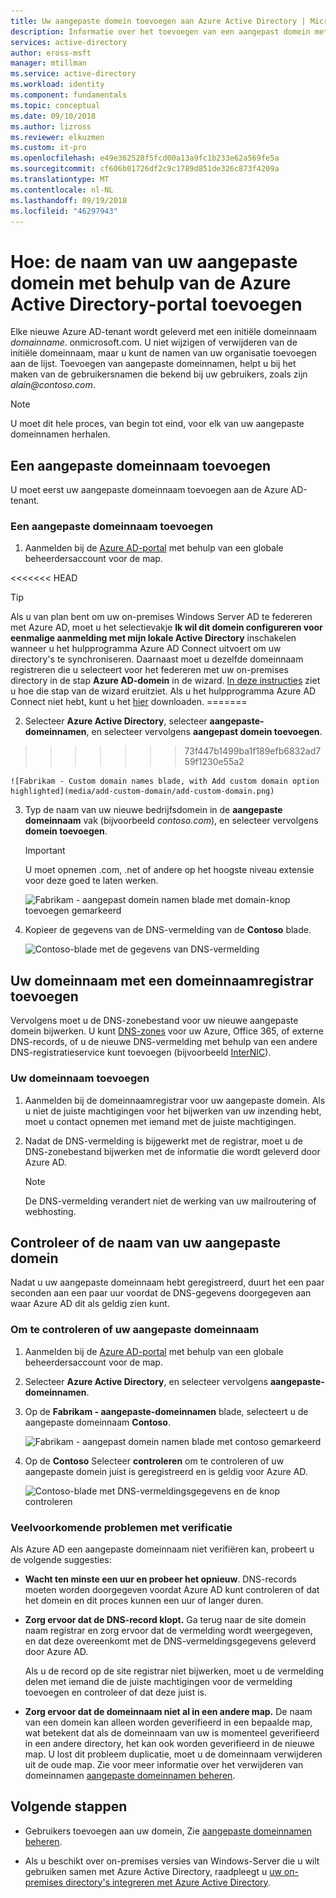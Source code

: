```yaml
---
title: Uw aangepaste domein toevoegen aan Azure Active Directory | Microsoft Docs
description: Informatie over het toevoegen van een aangepast domein met behulp van de Azure Active Directory-portal.
services: active-directory
author: eross-msft
manager: mtillman
ms.service: active-directory
ms.workload: identity
ms.component: fundamentals
ms.topic: conceptual
ms.date: 09/10/2018
ms.author: lizross
ms.reviewer: elkuzmen
ms.custom: it-pro
ms.openlocfilehash: e49e362528f5fcd00a13a9fc1b233e62a569fe5a
ms.sourcegitcommit: cf606b01726df2c9c1789d851de326c873f4209a
ms.translationtype: MT
ms.contentlocale: nl-NL
ms.lasthandoff: 09/19/2018
ms.locfileid: "46297943"
---
```

# <a name="how-to-add-your-custom-domain-name-using-the-azure-active-directory-portal"></a>Hoe: de naam van uw aangepaste domein met behulp van de Azure Active Directory-portal toevoegen
Elke nieuwe Azure AD-tenant wordt geleverd met een initiële domeinnaam *domainname*. onmicrosoft.com. U niet wijzigen of verwijderen van de initiële domeinnaam, maar u kunt de namen van uw organisatie toevoegen aan de lijst. Toevoegen van aangepaste domeinnamen, helpt u bij het maken van de gebruikersnamen die bekend bij uw gebruikers, zoals zijn _alain@contoso.com_.

>[!Note]
>U moet dit hele proces, van begin tot eind, voor elk van uw aangepaste domeinnamen herhalen.

## <a name="add-a-custom-domain-name"></a>Een aangepaste domeinnaam toevoegen
U moet eerst uw aangepaste domeinnaam toevoegen aan de Azure AD-tenant.

### <a name="to-add-a-custom-domain-name"></a>Een aangepaste domeinnaam toevoegen
1. Aanmelden bij de [Azure AD-portal](https://portal.azure.com/) met behulp van een globale beheerdersaccount voor de map.

<<<<<<< HEAD
> [!TIP]
> Als u van plan bent om uw on-premises Windows Server AD te federeren met Azure AD, moet u het selectievakje **Ik wil dit domein configureren voor eenmalige aanmelding met mijn lokale Active Directory** inschakelen wanneer u het hulpprogramma Azure AD Connect uitvoert om uw directory's te synchroniseren. Daarnaast moet u dezelfde domeinnaam registreren die u selecteert voor het federeren met uw on-premises directory in de stap **Azure AD-domein** in de wizard. [In deze instructies](../hybrid/how-to-connect-install-custom.md#verify-the-azure-ad-domain-selected-for-federation) ziet u hoe die stap van de wizard eruitziet. Als u het hulpprogramma Azure AD Connect niet hebt, kunt u het [hier](http://go.microsoft.com/fwlink/?LinkId=615771) downloaden.
=======
2. Selecteer **Azure Active Directory**, selecteer **aangepaste-domeinnamen**, en selecteer vervolgens **aangepast domein toevoegen**.
>>>>>>> 73f447b1499ba1f189efb6832ad759f1230e55a2

    ![Fabrikam - Custom domain names blade, with Add custom domain option highlighted](media/add-custom-domain/add-custom-domain.png)

3. Typ de naam van uw nieuwe bedrijfsdomein in de **aangepaste domeinnaam** vak (bijvoorbeeld _contoso.com_), en selecteer vervolgens **domein toevoegen**.

    >[!Important]
    >U moet opnemen .com, .net of andere op het hoogste niveau extensie voor deze goed te laten werken.

    ![Fabrikam - aangepast domein namen blade met domain-knop toevoegen gemarkeerd](media/add-custom-domain/add-custom-domain-blade.png)

4. Kopieer de gegevens van de DNS-vermelding van de **Contoso** blade.

    ![Contoso-blade met de gegevens van DNS-vermelding](media/add-custom-domain/contoso-blade-with-dns-info.png)

## <a name="add-your-domain-name-with-a-domain-name-registrar"></a>Uw domeinnaam met een domeinnaamregistrar toevoegen
Vervolgens moet u de DNS-zonebestand voor uw nieuwe aangepaste domein bijwerken. U kunt [DNS-zones](https://docs.microsoft.com/azure/dns/dns-getstarted-portal) voor uw Azure, Office 365, of externe DNS-records, of u de nieuwe DNS-vermelding met behulp van een andere DNS-registratieservice kunt toevoegen (bijvoorbeeld [InterNIC](https://go.microsoft.com/fwlink/p/?LinkId=402770)).

### <a name="to-add-your-domain-name"></a>Uw domeinnaam toevoegen 
1. Aanmelden bij de domeinnaamregistrar voor uw aangepaste domein. Als u niet de juiste machtigingen voor het bijwerken van uw inzending hebt, moet u contact opnemen met iemand met de juiste machtigingen.

2. Nadat de DNS-vermelding is bijgewerkt met de registrar, moet u de DNS-zonebestand bijwerken met de informatie die wordt geleverd door Azure AD.

    >[!Note]
    >De DNS-vermelding verandert niet de werking van uw mailroutering of webhosting.

## <a name="verify-your-custom-domain-name"></a>Controleer of de naam van uw aangepaste domein
Nadat u uw aangepaste domeinnaam hebt geregistreerd, duurt het een paar seconden aan een paar uur voordat de DNS-gegevens doorgegeven aan waar Azure AD dit als geldig zien kunt.

### <a name="to-verify-your-custom-domain-name"></a>Om te controleren of uw aangepaste domeinnaam
1. Aanmelden bij de [Azure AD-portal](https://portal.azure.com/) met behulp van een globale beheerdersaccount voor de map.

2. Selecteer **Azure Active Directory**, en selecteer vervolgens **aangepaste-domeinnamen**.

3. Op de **Fabrikam - aangepaste-domeinnamen** blade, selecteert u de aangepaste domeinnaam **Contoso**.

    ![Fabrikam - aangepast domein namen blade met contoso gemarkeerd](media/add-custom-domain/custom-blade-with-contoso-highlighted.png)

4. Op de **Contoso** Selecteer **controleren** om te controleren of uw aangepaste domein juist is geregistreerd en is geldig voor Azure AD.

    ![Contoso-blade met DNS-vermeldingsgegevens en de knop controleren](media/add-custom-domain/contoso-blade-with-dns-info-verify.png)

### <a name="common-verification-issues"></a>Veelvoorkomende problemen met verificatie
Als Azure AD een aangepaste domeinnaam niet verifiëren kan, probeert u de volgende suggesties:
- **Wacht ten minste een uur en probeer het opnieuw**. DNS-records moeten worden doorgegeven voordat Azure AD kunt controleren of dat het domein en dit proces kunnen een uur of langer duren.

- **Zorg ervoor dat de DNS-record klopt.** Ga terug naar de site domein naam registrar en zorg ervoor dat de vermelding wordt weergegeven, en dat deze overeenkomt met de DNS-vermeldingsgegevens geleverd door Azure AD.

    Als u de record op de site registrar niet bijwerken, moet u de vermelding delen met iemand die de juiste machtigingen voor de vermelding toevoegen en controleer of dat deze juist is.

- **Zorg ervoor dat de domeinnaam niet al in een andere map.** De naam van een domein kan alleen worden geverifieerd in een bepaalde map, wat betekent dat als de domeinnaam van uw is momenteel geverifieerd in een andere directory, het kan ook worden geverifieerd in de nieuwe map. U lost dit probleem duplicatie, moet u de domeinnaam verwijderen uit de oude map. Zie voor meer informatie over het verwijderen van domeinnamen [aangepaste domeinnamen beheren](../users-groups-roles/domains-manage.md).    

## <a name="next-steps"></a>Volgende stappen
- Gebruikers toevoegen aan uw domein, Zie [aangepaste domeinnamen beheren](../users-groups-roles/domains-manage.md).

- Als u beschikt over on-premises versies van Windows-Server die u wilt gebruiken samen met Azure Active Directory, raadpleegt u [uw on-premises directory's integreren met Azure Active Directory](../connect/active-directory-aadconnect.md).